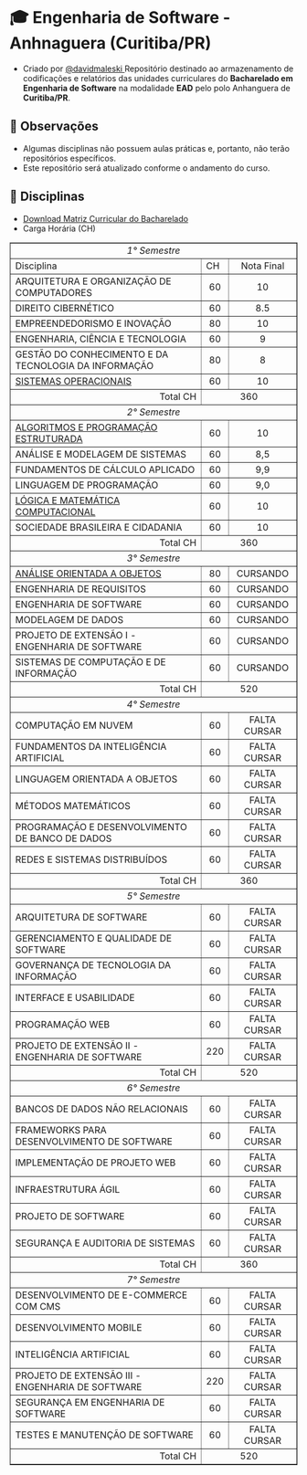 # 🎓 Engenharia de Software - Anhnaguera (Curitiba/PR)
   - Criado por <a href="https://github.com/davidmaleski"> @davidmaleski </a>
Repositório destinado ao armazenamento de codificações e relatórios das unidades curriculares do **Bacharelado em Engenharia de Software** na modalidade **EAD** pelo polo Anhanguera de **Curitiba/PR**.

## 📌 Observações  
- Algumas disciplinas não possuem aulas práticas e, portanto, não terão repositórios específicos.  
- Este repositório será atualizado conforme o andamento do curso.  
## 📁 Disciplinas
* [Download Matriz Curricular do Bacharelado]([https://www.colaboraread.com.br/aluno/boletim/download-matriz-curricular/3895288401](https://blog.anhanguera.com/engenharia-de-software-faculdade/#1o_Semestre_360h))
* Carga Horária (CH)
<table border="1">
   <tr> <td colspan="3" align="center"> <i>1° Semestre </i></td> </tr>
   <tr> <td>Disciplina</td> <td>CH</td> <td align="center"> Nota Final</td>  </tr>
   <tr> <td> ARQUITETURA E ORGANIZAÇÃO DE COMPUTADORES </td> <td align="center"> 60</td>  <td align="center"> 10</td> </tr>
   <tr> <td> DIREITO CIBERNÉTICO </td> <td align="center">60</td> <td align="center"> 8.5</td> </tr>
   <tr> <td> EMPREENDEDORISMO E INOVAÇÃO</td> <td align="center">80</td> <td align="center"> 10</td> </tr>
   <tr> <td> ENGENHARIA, CIÊNCIA E TECNOLOGIA </td> <td align="center">60</td> <td align="center"> 9</td> </tr>
   <tr> <td> GESTÃO DO CONHECIMENTO E DA TECNOLOGIA DA INFORMAÇÃO</td> <td align="center">80</td> <td align="center"> 8</td> </tr>
   <tr> <td> <a href="https://docs.google.com/document/d/1crMjTVgTO-Pmj7ZaU21qBVKsTZjleK8S/edit?usp=drive_link&ouid=114457480144665556428&rtpof=true&sd=true" target='_blank'> SISTEMAS OPERACIONAIS </a> </td> <td align="center">60</td> <td align="center"> 10</td> </tr>
   <tr> <td align="right">Total CH</td> <td colspan="2" align="center">360</td>   </tr>

   <tr> <td colspan="3" align="center"> <i>2° Semestre </i> </td> </tr>
   <tr> <td> <a href='https://drive.google.com/file/d/1-aoOTO8dUP6N0fEKijr6SCdi-3e0v1aK/view?usp=drive_link' target="_blank"> ALGORITMOS E PROGRAMAÇÃO ESTRUTURADA  </a> </td> <td align="center">60</td> <td align="center">10 </td> </tr>
   <tr> <td> ANÁLISE E MODELAGEM DE SISTEMAS  </td> <td align="center">60</td> <td align="center"> 8,5 </td> </tr>
   <tr> <td> FUNDAMENTOS DE CÁLCULO APLICADO </td> <td align="center">60</td> <td align="center"> 9,9 </td> </tr>
   <tr> <td> LINGUAGEM DE PROGRAMAÇÃO </td> <td align="center">60</td> <td align="center"> 9,0 </td> </tr>
   <tr> <td> <a href='https://drive.google.com/file/d/1L5SwqP3hV8sC5qoC-qgYdc0yJgJuLG-B/view?usp=drive_link' target="_blank"> LÓGICA E MATEMÁTICA COMPUTACIONAL </a> </td> <td align="center">60</td> <td align="center"> 10 </td> </tr>
   <tr> <td> SOCIEDADE BRASILEIRA E CIDADANIA </td> <td align="center">60</td> <td align="center"> 10 </td> </tr>
   <tr> <td align="right">Total CH </td> <td colspan="2" align="center">360</td> </tr>

   <tr> <td colspan="3" align="center"> <i>3° Semestre </i> </td> </tr>
   <tr> <td>  <a href='https://docs.google.com/document/d/1crMjTVgTO-Pmj7ZaU21qBVKsTZjleK8S/edit?usp=drive_link&ouid=114457480144665556428&rtpof=true&sd=true' target="_blank"> ANÁLISE ORIENTADA A OBJETOS </a>  </td> <td align="center">80</td> <td align="center"> CURSANDO </td> </tr>
   <tr> <td> ENGENHARIA DE REQUISITOS  </td> <td align="center">60</td> <td align="center"> CURSANDO </td> </tr>
   <tr> <td> ENGENHARIA DE SOFTWARE </td> <td align="center">60</td> <td align="center"> CURSANDO </td> </tr>
   <tr> <td> MODELAGEM DE DADOS  </td> <td align="center">60</td> <td align="center"> CURSANDO </td> </tr>
   <tr> <td> PROJETO DE EXTENSÃO I - ENGENHARIA DE SOFTWARE  </td> <td align="center">60</td> <td align="center"> CURSANDO </td> </tr>
   <tr> <td> SISTEMAS DE COMPUTAÇÃO E DE INFORMAÇÃO </td> <td align="center">60</td> <td align="center"> CURSANDO </td> </tr>
   <tr> <td align="right">Total CH </td> <td colspan="2" align="center">520 </td> </tr>

   <tr> <td colspan="3" align="center"> <i>4° Semestre </i> </td> </tr>
   <tr> <td> COMPUTAÇÃO EM NUVEM </td> <td align="center"> 60 </td> <td align="center"> FALTA CURSAR </td> </tr>
   <tr> <td> FUNDAMENTOS DA INTELIGÊNCIA ARTIFICIAL </td> <td align="center"> 60 </td> <td align="center"> FALTA CURSAR </td> </tr>
   <tr> <td> LINGUAGEM ORIENTADA A OBJETOS </td> <td align="center"> 60 </td> <td align="center"> FALTA CURSAR </td> </tr>
   <tr> <td> MÉTODOS MATEMÁTICOS </td> <td align="center"> 60 </td> <td align="center"> FALTA CURSAR </td> </tr>
   <tr> <td> PROGRAMAÇÃO E DESENVOLVIMENTO DE BANCO DE DADOS </td> <td align="center"> 60 </td> <td align="center"> FALTA CURSAR </td> </tr>
   <tr> <td> REDES E SISTEMAS DISTRIBUÍDOS </td> <td align="center"> 60 </td> <td align="center"> FALTA CURSAR </td> </tr>
   <tr> <td align="right"> Total CH </td> <td colspan="2" align="center"> 360 </td> </tr>

   <tr> <td colspan="3" align="center"> <i>5° Semestre </i> </td> </tr>
   <tr> <td> ARQUITETURA DE SOFTWARE </td> <td align="center"> 60 </td> <td align="center"> FALTA CURSAR </td> </tr>
   <tr> <td> GERENCIAMENTO E QUALIDADE DE SOFTWARE </td> <td align="center"> 60 </td> <td align="center"> FALTA CURSAR </td> </tr>
   <tr> <td> GOVERNANÇA DE TECNOLOGIA DA INFORMAÇÃO </td> <td align="center"> 60 </td> <td align="center"> FALTA CURSAR </td> </tr>
   <tr> <td> INTERFACE E USABILIDADE </td> <td align="center"> 60 </td> <td align="center"> FALTA CURSAR </td> </tr>
   <tr> <td> PROGRAMAÇÃO WEB </td> <td align="center"> 60 </td> <td align="center"> FALTA CURSAR </td> </tr>
   <tr> <td> PROJETO DE EXTENSÃO II - ENGENHARIA DE SOFTWARE </td> <td align="center"> 220 </td> <td align="center"> FALTA CURSAR </td> </tr>
   <tr> <td align="right"> Total CH </td> <td colspan="2" align="center"> 520 </td> </tr>

   <tr> <td colspan="3" align="center"> <i>6° Semestre </i> </td> </tr>
   <tr> <td> BANCOS DE DADOS NÃO RELACIONAIS </td> <td align="center"> 60 </td> <td align="center"> FALTA CURSAR </td> </tr>
   <tr> <td> FRAMEWORKS PARA DESENVOLVIMENTO DE SOFTWARE </td> <td align="center"> 60 </td> <td align="center"> FALTA CURSAR </td> </tr>
   <tr> <td> IMPLEMENTAÇÃO DE PROJETO WEB </td> <td align="center"> 60 </td> <td align="center"> FALTA CURSAR </td> </tr>
   <tr> <td> INFRAESTRUTURA ÁGIL </td> <td align="center"> 60 </td> <td align="center"> FALTA CURSAR </td> </tr>
   <tr> <td> PROJETO DE SOFTWARE </td> <td align="center"> 60 </td> <td align="center"> FALTA CURSAR </td> </tr>
   <tr> <td> SEGURANÇA E AUDITORIA DE SISTEMAS </td> <td align="center"> 60 </td> <td align="center"> FALTA CURSAR </td> </tr>
   <tr> <td align="right"> Total CH </td> <td colspan="2" align="center"> 360 </td> </tr>

   <tr> <td colspan="3" align="center"> <i>7° Semestre </i> </td> </tr>
   <tr> <td> DESENVOLVIMENTO DE E-COMMERCE COM CMS </td> <td align="center"> 60 </td> <td align="center"> FALTA CURSAR </td> </tr>
   <tr> <td> DESENVOLVIMENTO MOBILE </td> <td align="center"> 60 </td> <td align="center"> FALTA CURSAR </td> </tr>
   <tr> <td> INTELIGÊNCIA ARTIFICIAL </td> <td align="center"> 60 </td> <td align="center"> FALTA CURSAR </td> </tr>
   <tr> <td> PROJETO DE EXTENSÃO III - ENGENHARIA DE SOFTWARE </td> <td align="center"> 220 </td> <td align="center"> FALTA CURSAR </td> </tr>
   <tr> <td> SEGURANÇA EM ENGENHARIA DE SOFTWARE </td> <td align="center"> 60 </td> <td align="center"> FALTA CURSAR </td> </tr>
   <tr> <td> TESTES E MANUTENÇÃO DE SOFTWARE </td> <td align="center"> 60 </td> <td align="center"> FALTA CURSAR </td> </tr>
   <tr> <td align="right"> Total CH </td> <td colspan="2" align="center"> 520 </td> </tr>
</table>

